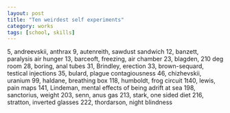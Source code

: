 ```yaml
---
layout: post
title: "Ten weirdest self experiments"
category: works
tags: [school, skills]
---
```


5, andreevskii, anthrax
9, autenreith, sawdust sandwich
12, banzett, paralysis air hunger
13, barceoft, freezing, air chamber
23, blagden, 210 deg room
28, boring, anal tubes
31, Brindley, erection
33, brown-sequard, testical injections
35, bulard, plague contagiousness
46, chizhevskii, uranium
99, haldane, breathing box
118, humboldt, frog circuit
1t40, lewis, pain maps
141, Lindeman, mental effects of being adrift at sea
198, sanctorius, weight
203, senn, anus gas
213, stark, one sided diet
216, stratton, inverted glasses
222, thordarson, night blindness 
